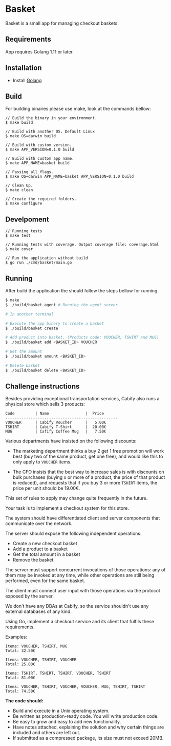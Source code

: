 # Basket
Basket is a small app for managing checkout baskets.

## Requirements
App requires Golang 1.11 or later.

## Installation
- Install [Golang](https://golang.org/doc/install)

## Build
For building binaries please use make, look at the commands bellow:

```
// Build the binary in your environment.
$ make build

// Build with another OS. Default Linux
$ make OS=darwin build

// Build with custom version.
$ make APP_VERSION=0.1.0 build

// Build with custom app name.
$ make APP_NAME=basket build

// Passing all flags.
$ make OS=darwin APP_NAME=basket APP_VERSION=0.1.0 build

// Clean Up.
$ make clean

// Create the required folders.
$ make configure
```

## Develpoment
```
// Running tests
$ make test

// Running tests with coverage. Output coverage file: coverage.html
$ make cover

// Run the application without build
$ go run ./cmd/basket/main.go
```

## Running
After build the application the should follow the steps bellow for running.
```sh
$ make
$ ./build/basket agent # Running the agent server

# In another terminal

# Execute the app binary to create a basket
$ ./build/basket create

# Add product into basket. (Products code: VOUCHER, TSHIRT and MUG)
$ ./build/basket add <BASKET_ID> VOUCHER

# Get the amount
$ ./build/basket amount <BASKET_ID>

# Delete basket
$ ./build/basket delete <BASKET_ID>
```

## Challenge instructions
Besides providing exceptional transportation services, Cabify also runs a physical store which sells 3 products:

```
Code         | Name                |  Price
-------------------------------------------------
VOUCHER      | Cabify Voucher      |   5.00€
TSHIRT       | Cabify T-Shirt      |  20.00€
MUG          | Cafify Coffee Mug   |   7.50€
```

Various departments have insisted on the following discounts:

 * The marketing department thinks a buy 2 get 1 free promotion will work best (buy two of the same product, get one free), and would like this to only apply to `VOUCHER` items.

 * The CFO insists that the best way to increase sales is with discounts on bulk purchases (buying x or more of a product, the price of that product is reduced), and requests that if you buy 3 or more `TSHIRT` items, the price per unit should be 19.00€.

This set of rules to apply may change quite frequently in the future.

Your task is to implement a checkout system for this store.

The system should have differentiated client and server components that communicate over the network.

The server should expose the following independent operations:

- Create a new checkout basket
- Add a product to a basket
- Get the total amount in a basket
- Remove the basket

The server must support concurrent invocations of those operations: any of them may be invoked at any time, while other operations are still being performed, even for the same basket.

The client must connect user input with those operations via the protocol exposed by the server.

We don't have any DBAs at Cabify, so the service shouldn't use any external databases of any kind.

Using Go, implement a checkout service and its client that fulfils these requirements.

Examples:

    Items: VOUCHER, TSHIRT, MUG
    Total: 32.50€

    Items: VOUCHER, TSHIRT, VOUCHER
    Total: 25.00€

    Items: TSHIRT, TSHIRT, TSHIRT, VOUCHER, TSHIRT
    Total: 81.00€

    Items: VOUCHER, TSHIRT, VOUCHER, VOUCHER, MUG, TSHIRT, TSHIRT
    Total: 74.50€

**The code should:**
- Build and execute in a Unix operating system.
- Be written as production-ready code. You will write production code.
- Be easy to grow and easy to add new functionality.
- Have notes attached, explaining the solution and why certain things are included and others are left out.
- If submitted as a compressed package, its size must not exceed 20MB.
